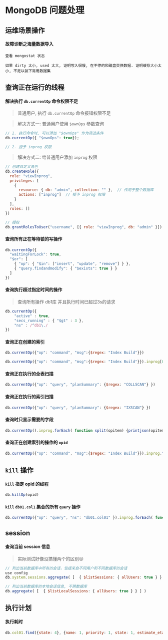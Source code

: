 # MongoDB 问题处理
## 运维场景操作

#### 故障诊断之海量数据导入

```text
查看 mongostat 状态

如果 dirty 太小, used 太大, 证明写入很慢, 在不停的和磁盘交换数据. 证明缓存大小太小, 不足以装下常用数据集
```

## 查询正在运行的线程

#### 解决执行 `db.currentOp` 命令权限不足

> 普通用户, 执行 `db.currentOp` 命令报错权限不足

> 解决方式一: 普通用户使用 `$ownOps` 参数查询

```js
// 1. 执行命令时, 可以添加 "$ownOps" 作为筛选条件
db.currentOp({ "$ownOps": true});

// 2. 授予 inprog 权限
```

> 解决方式二: 给普通用户添加 `inprog` 权限

```js
// 创建自定义角色
db.createRole({
  role: "viewInprog",
  privileges: [
    {
      resource: { db: "admin", collection: "" },  // 作用于整个数据库
      actions: ["inprog"]  // 授予 inprog 权限
    }
  ],
  roles: []
})

// 授权
db.grantRolesToUser("username", [{ role: "viewInprog", db: "admin" }])
```

#### 查询所有正在等待锁的写操作

```javascript
db.currentOp({
  "waitingForLock": true,
  "$or": [
    { "op": { "$in": ["insert", "update", "remove"] } },
    { "query.findandmodify": { "$exists": true } }
  ]
})
```

#### 查询执行超过指定时间的操作

> 查询所有操作 db1库 并且执行时间已超过3s的请求

```js
db.currentOp({
	"active" : true,
	"secs_running" : { "$gt" : 3 },
	"ns" : /^db1\./
})
```

#### 查询正在创建的索引

```js
db.currentOp({"op": "command", "msg":{$regex: "Index Build"}})

db.currentOp({"op": "command", "msg":{$regex: "Index Build"}}).inprog[0].msg
```

#### 查询正在执行的全表扫描

```js
db.currentOp({"op": "query", "planSummary": {$regex: "COLLSCAN"} })
```

#### 查询正在执行的索引扫描

```js
db.currentOp({"op": "query", "planSummary": {$regex: "IXSCAN"} })
```


#### 查询时只显示需要的字段

```js
db.currentOp().inprog.forEach( function split(opitem) {printjson(opitem.opid)})
```

#### 查询正在创建索引的操作的 `opid`

```js
db.currentOp({"op": "command", "msg":{$regex: "Index Build"}}).inprog.forEach( function split(opitem) {printjson(opitem.opid)})
```

## `kill` 操作
#### `kill` 指定 opid 的线程

```js
db.killOp(opid)
```

#### `kill` `db01.col1` 集合的所有 `query` 操作

```js
db.currentOp({"op": "query", "ns": "db01.col01" }).inprog.forEach( function split(opitem) {db.killOp(opitem.opid)})
```

## session

#### 查询当前 session 信息

> 实际测试好像没搞懂两个的区别😢

```js
// 列出当前数据库中所有的会话，包括来自不同用户和不同数据库的会话
use config
db.system.sessions.aggregate( [  { $listSessions: { allUsers: true } } ] )

// 列出当前数据库的本地会话信息, 不跨数据库
db.aggregate( [  { $listLocalSessions: { allUsers: true } } ] )
```

## 执行计划

#### 执行耗时

```js
db.col01.find({state: 4}, {name: 1, priority: 1, state: 1, estimate_eta: 1}).limit(10000).sort({state: 1, priority: -1, estimate_eta: 1}).explain("executionStats").executionStats.executionTimeMillis
```